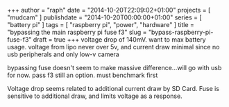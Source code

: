+++
author = "raph"
date = "2014-10-20T22:09:02+01:00"
projects = [ "mudcam" ]
publishdate = "2014-10-20T00:00:00+01:00"
series = [ "battery pi" ]
tags = [ "raspberry pi", "power", "hardware" ]
title = "bypassing the main raspberry pi fuse f3"
slug = "bypass-raspberry-pi-fuse-f3"
draft = true
+++
voltage drop of 140mV. want to max battery usage. voltage from lipo never over 5v, and current draw minimal since no usb peripherals and only low-v camera


bypassing fuse doesn't seem to make massive difference...will go with usb for now. pass f3 still an option. must benchmark first


Voltage drop seems related to additional current draw by SD Card. Fuse is sensitive to additional draw, and limits voltage as a response.
